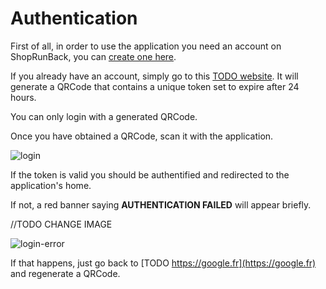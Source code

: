 # Authentication

First of all, in order to use the application you need an account on ShopRunBack, you can [create one here](www.dashboard.shoprunback.com).

If you already have an account, simply go to this [TODO website](https://google.fr). It will generate a QRCode that contains a unique token set to expire after 24 hours.

<aside class="notice">
  You can only login with a generated QRCode.
</aside>

Once you have obtained a QRCode, scan it with the application.

![login](images/inventory/login.png)

If the token is valid you should be authentified and redirected to the application's home.

If not, a red banner saying **AUTHENTICATION FAILED** will appear briefly.

//TODO CHANGE IMAGE

![login-error](images/inventory/login-error.png)

If that happens, just go back to [TODO https://google.fr](https://google.fr) and regenerate a QRCode.

